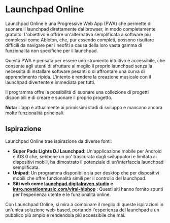 # Launchpad Online

Launchpad Online è una Progressive Web App (PWA) che permette di suonare il launchpad direttamente dal browser, in modo completamente gratuito. L'obiettivo è offrire un'alternativa semplificata a software più complessi come Ableton, che, pur essendo completi, possono risultare difficili da navigare per i neofiti a causa della loro vasta gamma di funzionalità non specifiche per il launchpad.

Questa PWA è pensata per essere uno strumento intuitivo e accessibile, che consente agli utenti di sfruttare al meglio il proprio launchpad senza la necessità di installare software pesanti o di affrontare una curva di apprendimento ripida. L'intento è rendere la creazione musicale con il launchpad divertente e immediata per tutti.

Il programma offre la possibilità di suonare una collezione di progetti disponibili e di creare e suonare il proprio progetto.

**Nota:** L'app è attualmente ai primissimi stadi di sviluppo e mancano ancora molte funzionalità principali.

## Ispirazione

Launchpad Online trae ispirazione da diverse fonti:

*   **Super Pads Lights DJ Launchpad**: Un'applicazione mobile per Android e iOS <mcreference link="https://play.google.com/store/apps/details?id=com.opalastudios.superlaunchpad&hl=en&pli=1" index="0">0</mcreference> che, sebbene un po' trascurata dagli sviluppatori e limitata ai dispositivi mobili, ha dimostrato il potenziale di un'interfaccia launchpad semplificata.
*   **Unipad**: Un programma disponibile sia per desktop che per dispositivi mobili che offre funzionalità simili per il controllo del launchpad.
*   **Siti web come [launchpad.digitalraven.studio](https://launchpad.digitalraven.studio/) <mcreference link="https://launchpad.digitalraven.studio/" index="1"></mcreference> e [intro.novationmusic.com/viral-hiphop](https://intro.novationmusic.com/viral-hiphop) <mcreference link="https://intro.novationmusic.com/viral-hiphop" index="2"></mcreference>**: Questi siti hanno fornito spunti per l'esperienza utente e le funzionalità online.

Con Launchpad Online, si mira a combinare il meglio di queste ispirazioni in un'unica soluzione web-based, portando l'esperienza del launchpad a un pubblico più ampio e rendendola più accessibile che mai.
